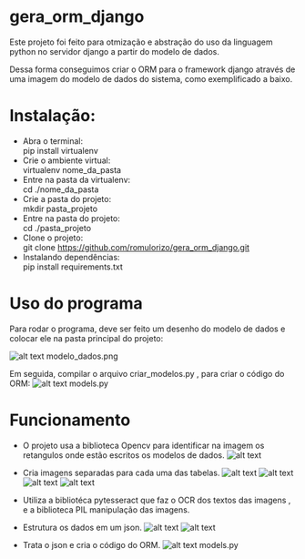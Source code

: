 # gera_orm_django

Este projeto foi feito para otmização e abstração do uso da linguagem python no servidor django a partir do modelo de dados.

Dessa forma conseguimos criar o ORM para o framework django através de uma imagem do modelo de dados do sistema, como exemplificado a baixo.

<h1>Instalação:</h1>

- Abra o terminal: 
<br>    pip install virtualenv
- Crie o ambiente virtual: 
<br>    virtualenv nome_da_pasta
- Entre na pasta da virtualenv: 
<br>    cd ./nome_da_pasta
- Crie a pasta do projeto:
<br>    mkdir pasta_projeto
- Entre na pasta do projeto:
<br>    cd ./pasta_projeto
- Clone o projeto:
<br>    git clone https://github.com/romulorizo/gera_orm_django.git
- Instalando dependências:
<br>    pip install requirements.txt

<h1>Uso do programa</h1>

Para rodar o programa, deve ser feito um desenho do modelo de dados e colocar ele na pasta principal do projeto:

![alt text](modelo_dados.png)
    modelo_dados.png

Em seguida, compilar o arquivo criar_modelos.py , para criar o código do ORM:
![alt text](./img_readme/img_models.png)
    models.py

<h1>Funcionamento</h1>

- O projeto usa a biblioteca Opencv para identificar na imagem os retangulos onde estão escritos os modelos de dados.
![alt text](./img_readme/ROI.png)

- Cria imagens separadas para cada uma das tabelas.
![alt text](./img_readme/ROI_0.png)
![alt text](./img_readme/ROI_1.png)
![alt text](./img_readme/ROI_2.png)
![alt text](./img_readme/ROI_3.png)

- Utiliza a bibliotéca pytesseract que faz o OCR dos textos das imagens , e a biblioteca PIL manipulação das imagens.
- Estrutura os dados em um json.
![alt text](./img_readme/json_1.png)
![alt text](./img_readme/json_2.png)

- Trata o json e cria o código do ORM.
![alt text](./img_readme/img_models.png)
    models.py

